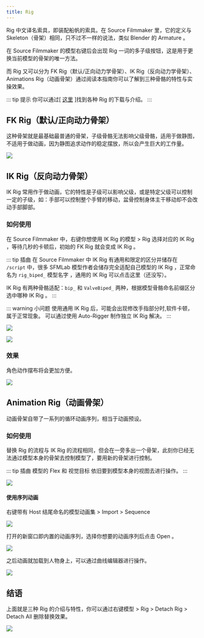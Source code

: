 ```yaml
---
title: Rig
---
```


Rig 中文译名索具，即装配船帆的索具。在 Source Filmmaker 里，它的定义与 Skeleton（骨架）相同，只不过不一样的说法，类似 Blender 的 Armature 。

在 Source Filmmaker 的模型右键后会出现 Rig 一词的多子级按钮，这是用于更换当前模型的骨架的唯一方法。

而 Rig 又可以分为 FK Rig（默认/正向动力学骨架）、IK Rig（反向动力学骨架）、Animations Rig（动画骨架）通过阅读本指南你可以了解到三种骨骼的特性与实操效果。

::: tip 提示
你可以通过[ [这里](/views/repertory/scripts.html#rig) ]找到各种 Rig 的下载与介绍。
:::
## FK Rig（默认/正向动力骨架）

这种骨架就是最基础最普通的骨架，子级骨骼无法影响父级骨骼，适用于做静图，不适用于做动画，因为静图追求动作的稳定摆放，所以会产生巨大的工作量。

![](https://ae01.alicdn.com/kf/HTB1uUehT3HqK1RjSZFPq6AwapXaj.jpg)

## IK Rig（反向动力骨架）

IK Rig 常用作于做动画，它的特性是子级可以影响父级，或是特定父级可以控制一定的子级，如：手部可以控制整个手臂的移动，盆骨控制身体主干移动却不会改动手部脚部。

### 如何使用

在 Source Filmmaker 中，右键你想使用 IK Rig 的模型 > Rig 选择对应的 IK Rig ，等待几秒的卡顿后，初始的 FK Rig 就会变成 IK Rig 。

::: tip 插曲
在 Source Filmmaker 中 IK Rig 有通用和限定的区分并储存在 ```/script``` 中，很多 SFMLab 模型作者会储存完全适配自己模型的 IK Rig ，正常命名为 ```rig_biped_``` 模型名字 ，通用的 IK Rig 可以点击这里（还没写）。

IK Rig 有两种骨骼适配：```bip_``` 和 ```ValveBiped_``` 两种，根据模型骨骼命名前缀区分选中哪种 IK Rig 。
:::

::: warning 小问题
使用通用 IK Rig 后，可能会出现修改手指部分时,软件卡顿，属于正常现象。
可以通过使用 Auto-Rigger 制作独立 IK Rig 解决。
:::

![](https://ae01.alicdn.com/kf/HTB1jEihT3HqK1RjSZFPq6AwapXaZ.jpg)

![](https://ae01.alicdn.com/kf/HTB1wXKjT3HqK1RjSZFEq6AGMXXaH.jpg)

### 效果

角色动作摆布将会更加方便。

![](https://ae01.alicdn.com/kf/HTB1ZgSqT4jaK1RjSZFAq6zdLFXap.jpg)

## Animation Rig（动画骨架）

动画骨架自带了一系列的循环动画序列，相当于动画预设。

### 如何使用

替换 Rig 的流程与 IK Rig 的流程相同，但会在一旁多出一个骨架，此刻你已经无法通过模型本身的骨架去控制模型了，要用新的骨架进行控制。

::: tip 插曲
模型的 Flex 和 视觉目标 依旧要到模型本身的视图去进行操作。
:::

![](https://ae01.alicdn.com/kf/HTB1ksKkTVzqK1RjSZFCq6zbxVXa0.jpg)

#### 使用序列动画

右键带有 Host 结尾命名的模型动画集 > Import > Sequence

![](https://ae01.alicdn.com/kf/HTB1Qx1eT9zqK1RjSZFjq6zlCFXaj.jpg)

打开的新窗口即内置的动画序列，选择你想要的动画序列后点击 Open 。

![](https://ae01.alicdn.com/kf/HTB1Ib9jT3HqK1RjSZFEq6AGMXXa9.jpg)

之后动画就加载到人物身上，可以通过曲线编辑器进行操作。

![](https://ae01.alicdn.com/kf/HTB1Gb5jT3HqK1RjSZFEq6AGMXXaJ.jpg)

## 结语
    
上面就是三种 Rig 的介绍与特性，你可以通过右键模型 > Rig > Detach Rig > Detach All 删除替换效果。

![](https://ae01.alicdn.com/kf/HTB1BeidTY2pK1RjSZFsq6yNlXXaz.jpg)